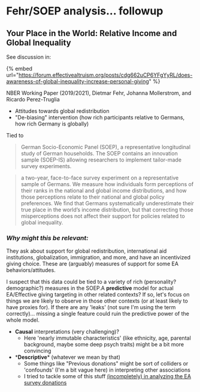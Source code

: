 # Fehr/SOEP analysis... followup

## Your Place in the World: Relative Income and Global Inequality

See discussion in:

{% embed url="https://forum.effectivealtruism.org/posts/cdg662uCP6YFgYyRL/does-awareness-of-global-inequality-increase-personal-giving" %}

NBER Working Paper (2019/2021), Dietmar Fehr, Johanna Mollerstrom, and Ricardo Perez-Truglia

* Attitudes towards global redistribution
* "De-biasing" intervention (how rich participants relative to Germans, how rich Germany is globally)

Tied to

> German Socio-Economic Panel (SOEP), a representative longitudinal study of German households. The SOEP contains an innovation sample (SOEP-IS) allowing researchers to implement tailor-made survey experiments.

> a two-year, face-to-face survey experiment on a representative sample of Germans. We measure how individuals form perceptions of their ranks in the national and global income distributions, and how those perceptions relate to their national and global policy preferences. We find that Germans systematically underestimate their true place in the world’s income distribution, but that correcting those misperceptions does not affect their support for policies related to global inequality.

### _**Why might this be relevant:**_

They ask about support for global redistribution, international aid institutions, globalization, immigration, and more, and have an incentivized giving choice. These are (arguably) measures of support for some EA behaviors/attitudes.

I suspect that this data could be tied to a variety of rich (personality? demographic?) measures in the SOEP.A **predictive** model for actual EA/Effective giving targeting in other related contexts? If so, let's focus on things we are likely to observe in those other contexts (or at least likely to have proxies for). If there are any 'leaks' (not sure I'm using the term correctly)... missing a single feature could ruin the predictive power of the whole model.

* **Causal** interpretations (very challenging)?
  * Here 'nearly immutable characteristics' (like ethnicity, age, parental background, maybe some deep psych traits) might be a bit more convincing
* \***Descriptive**\* (whatever we mean by that)
  * Some things like "Previous donations" might be sort of colliders or 'confounds' (I'm a bit vague here) in interpreting other associations
  * I tried to tackle some of this stuff [(incompletely) in analyzing the EA survey donations](https://rethinkpriorities.github.io/ea\_data\_public/eas\_donations.html)
